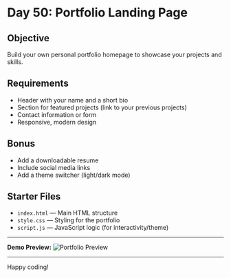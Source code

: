 # Day 50: Portfolio Landing Page

## Objective
Build your own personal portfolio homepage to showcase your projects and skills.

## Requirements
- Header with your name and a short bio
- Section for featured projects (link to your previous projects)
- Contact information or form
- Responsive, modern design

## Bonus
- Add a downloadable resume
- Include social media links
- Add a theme switcher (light/dark mode)

## Starter Files
- `index.html` — Main HTML structure
- `style.css` — Styling for the portfolio
- `script.js` — JavaScript logic (for interactivity/theme)

---

**Demo Preview:**
![Portfolio Preview](https://i.imgur.com/3nJwN6k.png)

---

Happy coding!
